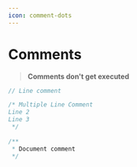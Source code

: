 ```yaml
---
icon: comment-dots
---
```


# Comments

> **Comments don't get executed**

```java
// Line comment

/* Multiple Line Comment
Line 2
Line 3
 */
 
/**
 * Document comment
 */
```

